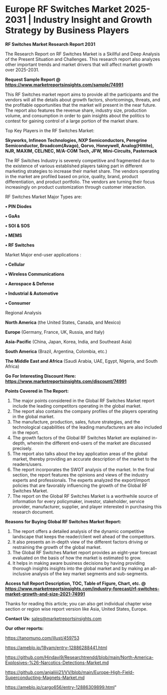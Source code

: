  # Europe RF Switches Market 2025-2031 | Industry Insight and Growth Strategy by Business Players

<strong>RF Switches Market Research Report 2031</strong>

The Research Report on RF Switches Market is a Skillful and Deep Analysis of the Present Situation and Challenges. This research report also analyzes other important trends and market drivers that will affect market growth over 2025-2031.

<strong>Request Sample Report @ <a href=https://www.marketreportsinsights.com/sample/74991>https://www.marketreportsinsights.com/sample/74991</a></strong>

This RF Switches market report aims to provide all the participants and the vendors will all the details about growth factors, shortcomings, threats, and the profitable opportunities that the market will present in the near future. The report also features the revenue share, industry size, production volume, and consumption in order to gain insights about the politics to contest for gaining control of a large portion of the market share.

Top Key Players in the RF Switches Market:

<strong>Skyworks, Infineon Technologies, NXP Semiconductors, Peregrine Semiconductor, Broadcom(Avago), Qorvo, Honeywell, Analog(Hittite), NJR, MAXIM, CEL/NEC, M/A-COM Tech, JFW, Mini-Circuits, Pasternack</strong>

The RF Switches Industry is severely competitive and fragmented due to the existence of various established players taking part in different marketing strategies to increase their market share. The vendors operating in the market are profiled based on price, quality, brand, product differentiation, and product portfolio. The vendors are turning their focus increasingly on product customization through customer interaction.

RF Switches Market Major Types are:

<strong>• PIN Diodes

• GaAs

• SOI & SOS

• MEMS

• RF Switches</strong>

Market Major end-user applications :

<strong>• Cellular

• Wireless Communications

• Aerospace & Defense

• Industrial & Automotive

• Consumer</strong>

Regional Analysis

</u><strong><b>North America</b></strong> (the United States, Canada, and Mexico)

<strong><b>Europe </b></strong>(Germany, France, UK, Russia, and Italy)

<strong><b>Asia-Pacific</b></strong> (China, Japan, Korea, India, and Southeast Asia)

<strong><b>South America</b></strong> (Brazil, Argentina, Colombia, etc.)

<strong><b>The Middle East and Africa</b></strong> (Saudi Arabia, UAE, Egypt, Nigeria, and South Africa)

<strong>Go For Interesting Discount Here: <a href=https://www.marketreportsinsights.com/discount/74991>https://www.marketreportsinsights.com/discount/74991</a></strong>

<strong>Points Covered in The Report:</strong>
<ol>
  <li>The major points considered in the Global RF Switches Market report include the leading competitors operating in the global market.</li>
  <li>The report also contains the company profiles of the players operating in the global market.</li>
  <li>The manufacture, production, sales, future strategies, and the technological capabilities of the leading manufacturers are also included in the report.</li>
  <li>The growth factors of the Global RF Switches Market are explained in-depth, wherein the different end-users of the market are discussed precisely.</li>
  <li>The report also talks about the key application areas of the global market, thereby providing an accurate description of the market to the readers/users.</li>
  <li>The report incorporates the SWOT analysis of the market. In the final section, the report features the opinions and views of the industry experts and professionals. The experts analyzed the export/import policies that are favorably influencing the growth of the Global RF Switches Market.</li>
  <li>The report on the Global RF Switches Market is a worthwhile source of information for every policymaker, investor, stakeholder, service provider, manufacturer, supplier, and player interested in purchasing this research document.</li>
</ol>
<strong>Reasons for Buying Global RF Switches Market Report:</strong>

<ol>
  <li>The report offers a detailed analysis of the dynamic competitive landscape that keeps the reader/client well ahead of the competitors.</li>
  <li>It also presents an in-depth view of the different factors driving or restraining the growth of the global market.</li>
  <li>The Global RF Switches Market report provides an eight-year forecast evaluated on the basis of how the market is estimated to grow.</li>
  <li>It helps in making aware business decisions by having providing thorough insights insights into the global market and by making an all-inclusive analysis of the key market segments and sub-segments.</li>
</ol>
<strong>Access full Report Description, TOC, Table of Figure, Chart, etc. @ <a href=https://www.marketreportsinsights.com/industry-forecast/rf-switches-market-growth-and-size-2021-74991>https://www.marketreportsinsights.com/industry-forecast/rf-switches-market-growth-and-size-2021-74991</a></strong>


Thanks for reading this article; you can also get individual chapter wise section or region wise report version like Asia, United States, Europe.

<strong>Contact Us:</strong>
sales@marketreportsinsights.com

<strong>Our other reports:</strong>

<a href=https://tanomuno.com/illust/459753>https://tanomuno.com/illust/459753</a>

<a href=https://ameblo.jp/18yam/entry-12886288441.html>https://ameblo.jp/18yam/entry-12886288441.html</a>

<a href=https://github.com/Hindavi9/Researchtrendd/blob/main/North-America-Explosives-%26-Narcotics-Detections-Market.md>https://github.com/Hindavi9/Researchtrendd/blob/main/North-America-Explosives-%26-Narcotics-Detections-Market.md</a>

<a href=https://github.com/anjaliiii21/VV/blob/main/Europe-High-Field-Superconducting-Magnets-Market.md>https://github.com/anjaliiii21/VV/blob/main/Europe-High-Field-Superconducting-Magnets-Market.md</a>

<a href=https://ameblo.jp/cargo656/entry-12886309899.html>https://ameblo.jp/cargo656/entry-12886309899.html</a>"
